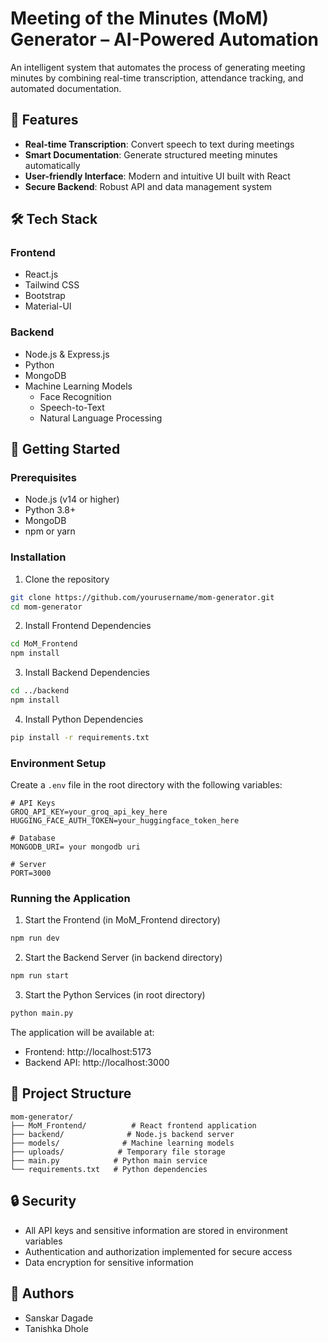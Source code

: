 # Meeting of the Minutes (MoM) Generator – AI-Powered Automation

An intelligent system that automates the process of generating meeting minutes by combining real-time transcription, attendance tracking, and automated documentation.

## 🌟 Features

- **Real-time Transcription**: Convert speech to text during meetings
- **Smart Documentation**: Generate structured meeting minutes automatically
- **User-friendly Interface**: Modern and intuitive UI built with React
- **Secure Backend**: Robust API and data management system

## 🛠️ Tech Stack

### Frontend
- React.js
- Tailwind CSS
- Bootstrap
- Material-UI

### Backend
- Node.js & Express.js
- Python
- MongoDB
- Machine Learning Models
  - Face Recognition
  - Speech-to-Text
  - Natural Language Processing

## 🚀 Getting Started

### Prerequisites
- Node.js (v14 or higher)
- Python 3.8+
- MongoDB
- npm or yarn

### Installation

1. Clone the repository
```bash
git clone https://github.com/yourusername/mom-generator.git
cd mom-generator
```

2. Install Frontend Dependencies
```bash
cd MoM_Frontend
npm install
```

3. Install Backend Dependencies
```bash
cd ../backend
npm install
```

4. Install Python Dependencies
```bash
pip install -r requirements.txt
```

### Environment Setup

Create a `.env` file in the root directory with the following variables:
```env
# API Keys
GROQ_API_KEY=your_groq_api_key_here
HUGGING_FACE_AUTH_TOKEN=your_huggingface_token_here

# Database
MONGODB_URI= your mongodb uri

# Server
PORT=3000
```

### Running the Application

1. Start the Frontend (in MoM_Frontend directory)
```bash
npm run dev
```

2. Start the Backend Server (in backend directory)
```bash
npm run start
```

3. Start the Python Services (in root directory)
```bash
python main.py
```

The application will be available at:
- Frontend: http://localhost:5173
- Backend API: http://localhost:3000

## 📝 Project Structure

```
mom-generator/
├── MoM_Frontend/          # React frontend application
├── backend/              # Node.js backend server
├── models/              # Machine learning models
├── uploads/            # Temporary file storage
├── main.py            # Python main service
└── requirements.txt   # Python dependencies
```

## 🔒 Security

- All API keys and sensitive information are stored in environment variables
- Authentication and authorization implemented for secure access
- Data encryption for sensitive information




## 👥 Authors

- Sanskar Dagade
- Tanishka Dhole 

